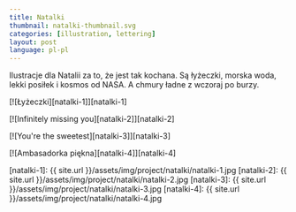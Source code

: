 ```yaml
---
title: Natalki
thumbnail: natalki-thumbnail.svg
categories: [illustration, lettering]
layout: post
language: pl-pl
---
```


Ilustracje dla Natalii za to, że jest tak kochana. Są łyżeczki, morska woda, lekki posiłek i kosmos od NASA. A chmury ładne z wczoraj po burzy.

[![Łyżeczki][natalki-1]][natalki-1]

[![Infinitely missing you][natalki-2]][natalki-2]

[![You're the sweetest][natalki-3]][natalki-3]

[![Ambasadorka piękna][natalki-4]][natalki-4]

[natalki-1]: {{ site.url }}/assets/img/project/natalki/natalki-1.jpg
[natalki-2]: {{ site.url }}/assets/img/project/natalki/natalki-2.jpg
[natalki-3]: {{ site.url }}/assets/img/project/natalki/natalki-3.jpg
[natalki-4]: {{ site.url }}/assets/img/project/natalki/natalki-4.jpg